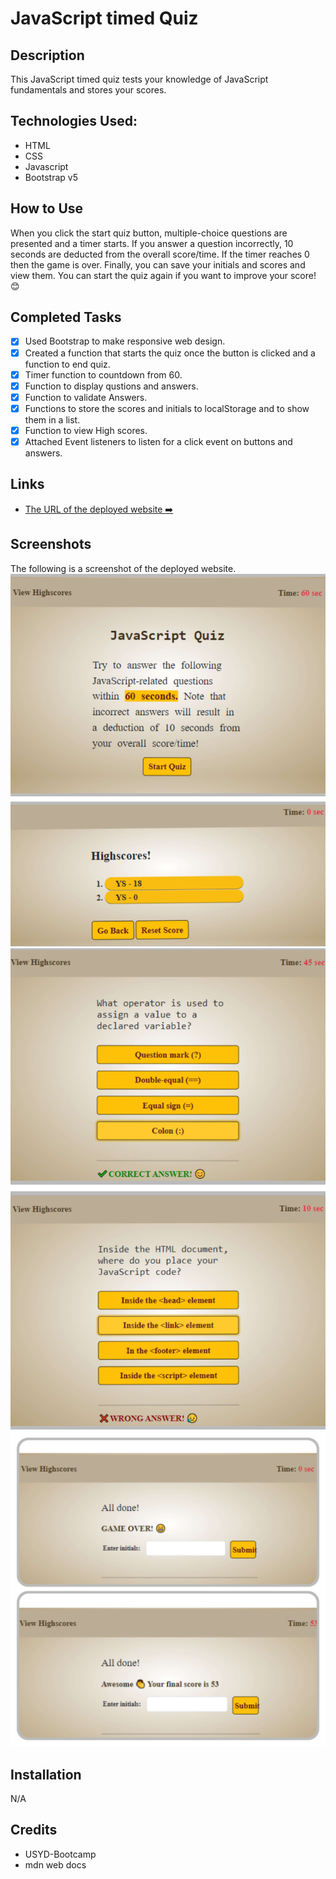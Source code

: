 # JavaScript timed Quiz

## Description

This JavaScript timed quiz tests your knowledge of JavaScript fundamentals and stores your scores.

## Technologies Used:

- HTML
- CSS
- Javascript
- Bootstrap v5

## How to Use

When you click the start quiz button, multiple-choice questions are presented and a timer starts. If you answer a question incorrectly, 10 seconds are deducted from the overall score/time. If the timer reaches 0 then the game is over. Finally, you can save your initials and scores and view them. You can start the quiz again if you want to improve your score! 😊

## Completed Tasks

- [x] Used Bootstrap to make responsive web design.
- [x] Created a function that starts the quiz once the button is clicked and a function to end quiz.
- [x] Timer function to countdown from 60.
- [x] Function to display qustions and answers.
- [x] Function to validate Answers.
- [x] Functions to store the scores and initials to localStorage and to show them in a list.
- [x] Function to view High scores.
- [x] Attached Event listeners to listen for a click event on buttons and answers.

## Links

- [The URL of the deployed website :arrow_right:](https://java-script-quiz-yousra.vercel.app/)

## Screenshots

The following is a screenshot of the deployed website.
![alt text](/assets/images/screenshot1.jpg)
![alt text](/assets/images/screenshot2.jpg)
![alt text](/assets/images/screenshot3.jpg)


## Installation

N/A

## Credits

- USYD-Bootcamp
- mdn web docs
